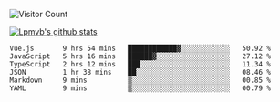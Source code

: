 ![Visitor Count](https://profile-counter.glitch.me/Lpmvb/count.svg)

[![Lpmvb's github stats](https://github-readme-stats.vercel.app/api?username=lpmvb&show_icons=true&title_color=fff&icon_color=79ff97&text_color=9f9f9f&bg_color=151515)](https://github.com/anuraghazra/github-readme-stats)

<!--
Here are some ideas to get you started:

- 🔭 I’m currently working on ...
- 🌱 I’m currently learning ...
- 👯 I’m looking to collaborate on ...
- 🤔 I’m looking for help with ...
- 💬 Ask me about ...
- 📫 How to reach me: ...
- 😄 Pronouns: ...
- ⚡ Fun fact: ...
-->

<!--START_SECTION:waka-->

```text
Vue.js       9 hrs 54 mins   ████████████▓░░░░░░░░░░░░   50.92 %
JavaScript   5 hrs 16 mins   ██████▓░░░░░░░░░░░░░░░░░░   27.12 %
TypeScript   2 hrs 12 mins   ███░░░░░░░░░░░░░░░░░░░░░░   11.34 %
JSON         1 hr 38 mins    ██░░░░░░░░░░░░░░░░░░░░░░░   08.46 %
Markdown     9 mins          ▒░░░░░░░░░░░░░░░░░░░░░░░░   00.85 %
YAML         9 mins          ▒░░░░░░░░░░░░░░░░░░░░░░░░   00.79 %
```

<!--END_SECTION:waka-->
